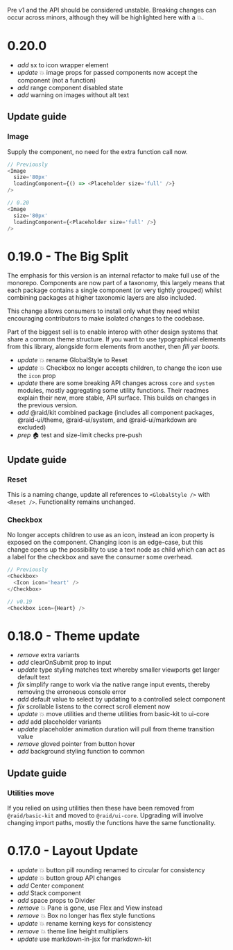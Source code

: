 
Pre v1 and the API should be considered unstable. Breaking changes can occur
across minors, although they will be highlighted here with a :boom:.

# 0.20.0

* _add_ sx to icon wrapper element
* _update_ :boom: image props for passed components now accept the component (not a function)
* _add_ range component disabled state
* _add_ warning on images without alt text

## Update guide

### Image

Supply the component, no need for the extra function call now.

```js
// Previously
<Image
  size='80px'
  loadingComponent={() => <Placeholder size='full' />}
/>

// 0.20
<Image
  size='80px'
  loadingComponent={<Placeholder size='full' />}
/>
```

# 0.19.0 - The Big Split

The emphasis for this version is an internal refactor to make full use of the monorepo. Components are now part of a taxonomy, this largely means that each package contains a single component (or very tightly grouped) whilst combining packages at higher taxonomic layers are also included.

This change allows consumers to install only what they need whilst encouraging contributors to make isolated changes to the codebase.

Part of the biggest sell is to enable interop with other design systems that share a common theme structure. If you want to use typographical elements from this library, alongside form elements from another, then _fill yer boots_.

* _update_ :boom: rename GlobalStyle to Reset
* _update_ :boom: Checkbox no longer accepts children, to change the icon use the `icon` prop
* _update_ there are some breaking API changes across `core` and `system` modules, mostly aggregating some utility functions. Their readmes explain their new, more stable, API surface. This builds on changes in the previous version.
* _add_ @raid/kit combined package (includes all component packages, @raid-ui/theme, @raid-ui/system, and @raid-ui/markdown are excluded)
* _prep_ :house: test and size-limit checks pre-push

## Update guide

### Reset

This is a naming change, update all references to `<GlobalStyle />` with `<Reset />`. Functionality remains unchanged.

### Checkbox

No longer accepts children to use as an icon, instead an icon property is exposed on the component. Changing icon is an edge-case, but this change opens up the possibility to use a text node as child which can act as a label for the checkbox and save the consumer some overhead.

```js
// Previously
<Checkbox>
  <Icon icon='heart' />
</Checkbox>

// v0.19
<Checkbox icon={Heart} />
```

# 0.18.0 - Theme update

* _remove_ extra variants
* _add_ clearOnSubmit prop to input
* _update_ type styling matches text whereby smaller viewports get larger default text
* _fix_ simplify range to work via the native range input events, thereby removing the erroneous console error
* _add_ default value to select by updating to a controlled select component
* _fix_ scrollable listens to the correct scroll element now
* _update_ :boom: move utilities and theme utilities from basic-kit to ui-core
* _add_ add placeholder variants
* _update_ placeholder animation duration will pull from theme transition value
* _remove_ gloved pointer from button hover
* _add_ background styling function to common

## Update guide

### Utilities move

If you relied on using utilities then these have been removed from `@raid/basic-kit` and moved to `@raid/ui-core`. Upgrading will involve changing import paths, mostly the functions have the same functionality.

# 0.17.0 - Layout Update

* _update_ :boom: button pill rounding renamed to circular for consistency
* _update_ :boom: button group API changes
* _add_ Center component
* _add_ Stack component
* _add_ space props to Divider
* _remove_ :boom: Pane is gone, use Flex and View instead
* _remove_ :boom: Box no longer has flex style functions
* _update_ :boom: rename kerning keys for consistency
* _remove_ :boom: theme line height multipliers
* _update_ use markdown-in-jsx for markdown-kit
